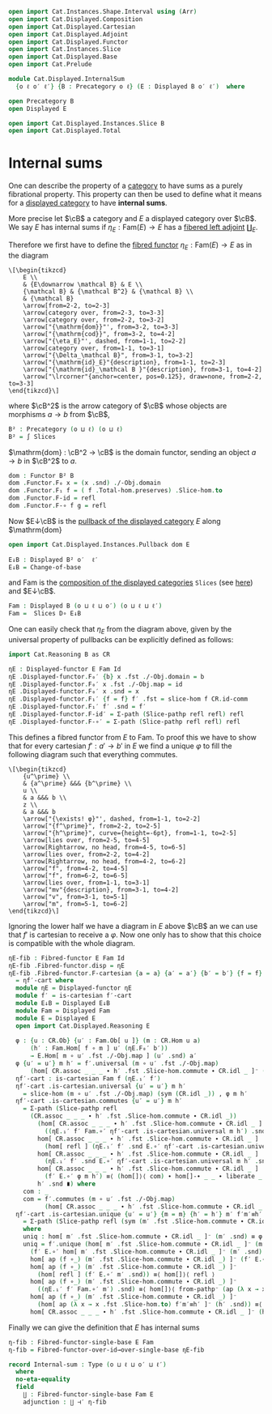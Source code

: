 ```agda
open import Cat.Instances.Shape.Interval using (Arr)
open import Cat.Displayed.Composition
open import Cat.Displayed.Cartesian
open import Cat.Displayed.Adjoint
open import Cat.Displayed.Functor
open import Cat.Instances.Slice
open import Cat.Displayed.Base
open import Cat.Prelude

module Cat.Displayed.InternalSum
  {o ℓ o′ ℓ′} {B : Precategory o ℓ} (E : Displayed B o′ ℓ′)  where

open Precategory B
open Displayed E

open import Cat.Displayed.Instances.Slice B
open import Cat.Displayed.Total
```

# Internal sums

One can describe the property of a [category][cat] to have sums as
a purely fibrational property. This property can then be used to define
what it means for a [displayed category][disp] to have **internal sums**.

More precise let $\cB$ a category and $E$ a displayed
category over $\cB$. We say $E$ has internal sums if
$η_E : \mathrm{Fam}(E) → E$ has a [fibered left adjoint][disadj] $\coprod_E$.

[cat]: Cat.Base.html
[disp]: Cat.Displayed.Base.html
[disadj]: Cat.Displayed.Adjoint.html

Therefore we first have to define the [fibred functor][disfunc]
$\eta_E : \mathrm{Fam}(E) → E$ as in the diagram

[disfunc]: Cat.Displayed.Functor.html

~~~{.quiver}
\[\begin{tikzcd}
	E \\
	& {E\downarrow \mathcal B} & E \\
	{\mathcal B} & {\mathcal B^2} & {\mathcal B} \\
	& {\mathcal B}
	\arrow[from=2-2, to=2-3]
	\arrow[category over, from=2-3, to=3-3]
	\arrow[category over, from=2-2, to=3-2]
	\arrow["{\mathrm{dom}}"', from=3-2, to=3-3]
	\arrow["{\mathrm{cod}}", from=3-2, to=4-2]
	\arrow["{\eta_E}"', dashed, from=1-1, to=2-2]
	\arrow[category over, from=1-1, to=3-1]
	\arrow["{\Delta_\mathcal B}", from=3-1, to=3-2]
	\arrow["{\mathrm{id}_E}"{description}, from=1-1, to=2-3]
	\arrow["{\mathrm{id}_\mathcal B }"{description}, from=3-1, to=4-2]
	\arrow["\lrcorner"{anchor=center, pos=0.125}, draw=none, from=2-2, to=3-3]
\end{tikzcd}\]
~~~

where $\cB^2$ is the arrow category of $\cB$ whose objects are morphisms
$a → b$ from $\cB$,

```agda
B² : Precategory (o ⊔ ℓ) (o ⊔ ℓ)
B² = ∫ Slices
```

$\mathrm{dom} : \cB^2 → \cB$ is the domain functor, sending an object
$a → b$ in $\cB^2$ to $a$.

```agda
dom : Functor B² B
dom .Functor.F₀ x = (x .snd) ./-Obj.domain
dom .Functor.F₁ f = ( f .Total-hom.preserves) .Slice-hom.to
dom .Functor.F-id = refl
dom .Functor.F-∘ f g = refl
```

Now $E↓\cB$ is the [pullback of the displayed category][disppb] $E$
along $\mathrm{dom}

[disppb]: Cat.Displayed.Instances.Pullback.html

```agda
open import Cat.Displayed.Instances.Pullback dom E
  
E↓B : Displayed B² o′  ℓ′
E↓B = Change-of-base
```

and $\mathrm{Fam}$ is the [composition of the displayed categories][comp]
`Slices` (see [here][slice]) and $E↓\cB$. 

[comp]: Cat.Displayed.Composition.html
[slice]: Cat.Displayed.Instances.Slice.html

```agda
Fam : Displayed B (o ⊔ ℓ ⊔ o′) (o ⊔ ℓ ⊔ ℓ′)
Fam =  Slices D∘ E↓B
```

One can easily check that $η_E$ from the diagram above, given by the
universal property of pullbacks can be explicitly defined as follows:

```agda
import Cat.Reasoning B as CR

ηE : Displayed-functor E Fam Id
ηE .Displayed-functor.F₀′ {b} x .fst ./-Obj.domain = b
ηE .Displayed-functor.F₀′ x .fst ./-Obj.map = id
ηE .Displayed-functor.F₀′ x .snd = x
ηE .Displayed-functor.F₁′ {f = f} f′ .fst = slice-hom f CR.id-comm
ηE .Displayed-functor.F₁′ f′ .snd = f′
ηE .Displayed-functor.F-id′ = Σ-path (Slice-pathp refl refl) refl
ηE .Displayed-functor.F-∘′ = Σ-path (Slice-pathp refl refl) refl
```

This defines a fibred functor from $E$ to $\mathrm{Fam}$.
To proof this we have to show that for every cartesian $f′ : a′ → b′$
in $E$ we find a unique $φ$ to fill the following diagram such that
everything commutes.

~~~{.quiver}
\[\begin{tikzcd}
	{u^\prime} \\
	& {a^\prime} &&& {b^\prime} \\
	u \\
	& a &&& b \\
	z \\
	& a &&& b
	\arrow["{\exists! φ}"', dashed, from=1-1, to=2-2]
	\arrow["{f^\prime}", from=2-2, to=2-5]
	\arrow["{h^\prime}", curve={height=-6pt}, from=1-1, to=2-5]
	\arrow[lies over, from=2-5, to=4-5]
	\arrow[Rightarrow, no head, from=4-5, to=6-5]
	\arrow[lies over, from=2-2, to=4-2]
	\arrow[Rightarrow, no head, from=4-2, to=6-2]
	\arrow["f", from=4-2, to=4-5]
	\arrow["f", from=6-2, to=6-5]
	\arrow[lies over, from=1-1, to=3-1]
	\arrow["mv"{description}, from=3-1, to=4-2]
	\arrow["v", from=3-1, to=5-1]
	\arrow["m", from=5-1, to=6-2]
\end{tikzcd}\]
~~~

Ignoring the lower half we have a diagram in $E$ above $\cB$ an we can
use that $f′$ is cartesian to receive a $φ$. Now one only has to show
that this choice is compatible with the whole diagram.

```agda
ηE-fib : Fibred-functor E Fam Id
ηE-fib .Fibred-functor.disp = ηE
ηE-fib .Fibred-functor.F-cartesian {a = a} {a′ = a′} {b′ = b′} {f = f} f′ f′-cart
  = ηf′-cart where
  module ηE = Displayed-functor ηE
  module f′ = is-cartesian f′-cart
  module E↓B = Displayed E↓B
  module Fam = Displayed Fam
  module E = Displayed E
  open import Cat.Displayed.Reasoning E
    
  φ : {u : CR.Ob} {u′ : Fam.Ob[ u ]} (m : CR.Hom u a)
      (h′ : Fam.Hom[ f ∘ m ] u′ (ηE.F₀′ b′))
      → E.Hom[ m ∘ u′ .fst ./-Obj.map ] (u′ .snd) a′
  φ {u′ = u′} m h′ = f′.universal (m ∘ u′ .fst ./-Obj.map)
      (hom[ CR.assoc _ _ _ ∙ h′ .fst .Slice-hom.commute ∙ CR.idl _ ]⁻ (h′ .snd)) 
  ηf′-cart : is-cartesian Fam f (ηE.₁′ f′)
  ηf′-cart .is-cartesian.universal {u′ = u′} m h′
    = slice-hom (m ∘ u′ .fst ./-Obj.map) (sym (CR.idl _)) , φ m h′
  ηf′-cart .is-cartesian.commutes {u′ = u′} m h′
    = Σ-path (Slice-pathp refl
      (CR.assoc _ _ _ ∙ h′ .fst .Slice-hom.commute ∙ CR.idl _))
        (hom[ CR.assoc _ _ _ ∙ h′ .fst .Slice-hom.commute ∙ CR.idl _ ]
          ((ηE.₁′ f′ Fam.∘′ ηf′-cart .is-cartesian.universal m h′) .snd) ≡⟨ hom[]⟩⟨ refl ⟩
        hom[ CR.assoc _ _ _ ∙ h′ .fst .Slice-hom.commute ∙ CR.idl _ ]
          (hom[ refl ] (ηE.₁′ f′ .snd E.∘′ ηf′-cart .is-cartesian.universal m h′ .snd)) ≡⟨ hom[]⟩⟨ liberate _ ⟩
        hom[ CR.assoc _ _ _ ∙ h′ .fst .Slice-hom.commute ∙ CR.idl _ ]
          (ηE.₁′ f′ .snd E.∘′ ηf′-cart .is-cartesian.universal m h′ .snd) ≡⟨ hom[]⟩⟨ refl ⟩
        hom[ CR.assoc _ _ _ ∙ h′ .fst .Slice-hom.commute ∙ CR.idl _ ]
          (f′ E.∘′ φ m h′) ≡⟨ (hom[]⟩⟨ com) ∙ hom[]-∙ _ _ ∙ liberate _ ⟩
        h′ .snd ∎) where
    com : _
    com = f′.commutes (m ∘ u′ .fst ./-Obj.map)
          (hom[ CR.assoc _ _ _ ∙ h′ .fst .Slice-hom.commute ∙ CR.idl _ ]⁻ (h′ .snd))
  ηf′-cart .is-cartesian.unique {u′ = u′} {m = m} {h′ = h′} m′ f′m′≡h′
    = Σ-path (Slice-pathp refl (sym (m′ .fst .Slice-hom.commute ∙ CR.idl _))) uniq
    where
    uniq : hom[ m′ .fst .Slice-hom.commute ∙ CR.idl _ ]⁻ (m′ .snd) ≡ φ m h′
    uniq = f′.unique (hom[ m′ .fst .Slice-hom.commute ∙ CR.idl _ ]⁻ (m′ .snd))
      (f′ E.∘′ hom[ m′ .fst .Slice-hom.commute ∙ CR.idl _ ]⁻ (m′ .snd) ≡⟨ whisker-r _ ⟩
      hom[ ap (f ∘_) (m′ .fst .Slice-hom.commute ∙ CR.idl _) ]⁻ (f′ E.∘′ m′ .snd) ≡˘⟨ hom[]⟩⟨ liberate _ ⟩
      hom[ ap (f ∘_) (m′ .fst .Slice-hom.commute ∙ CR.idl _) ]⁻
        (hom[ refl ] (f′ E.∘′ m′ .snd)) ≡⟨ hom[]⟩⟨ refl ⟩
      hom[ ap (f ∘_) (m′ .fst .Slice-hom.commute ∙ CR.idl _) ]⁻
        ((ηE.₁′ f′ Fam.∘′ m′) .snd) ≡⟨ hom[]⟩⟨ from-pathp⁻ (ap (λ x → x .snd) f′m′≡h′) ⟩
      hom[ ap (f ∘_) (m′ .fst .Slice-hom.commute ∙ CR.idl _) ]⁻
        (hom[ ap (λ x → x .fst .Slice-hom.to) f′m′≡h′ ]⁻ (h′ .snd)) ≡⟨ hom[]-∙ _ _ ∙ reindex _ _ ⟩
      hom[ CR.assoc _ _ _ ∙ h′ .fst .Slice-hom.commute ∙ CR.idl _ ]⁻ (h′ .snd) ∎) 
```

Finally we can give the definition that $E$ has internal sums
```agda
η-fib : Fibred-functor-single-base E Fam
η-fib = Fibred-functor-over-id→over-single-base ηE-fib

record Internal-sum : Type (o ⊔ ℓ ⊔ o′ ⊔ ℓ′)
  where
  no-eta-equality
  field
    ∐ : Fibred-functor-single-base Fam E
    adjunction : ∐ ⊣′ η-fib
```
